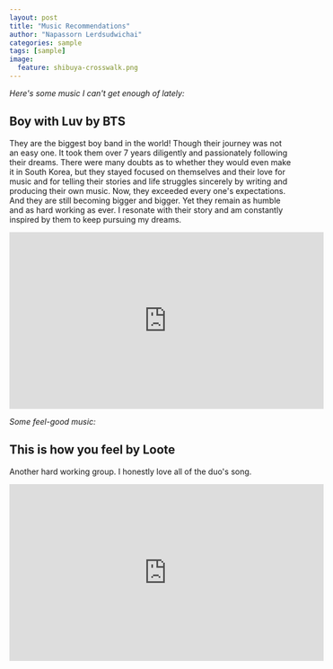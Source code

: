 ```yaml
---
layout: post
title: "Music Recommendations"
author: "Napassorn Lerdsudwichai"
categories: sample
tags: [sample]
image:	
  feature: shibuya-crosswalk.png
---
```


*Here's some music I can't get enough of lately:* 
  

## Boy with Luv by BTS
They are the biggest boy band in the world! Though their journey was not an easy one. It took them over 7 years diligently and passionately following their dreams. There were many doubts as to whether they would even make it in South Korea, but they stayed focused on themselves and their love for music and for telling their stories and life struggles sincerely by writing and producing their own music. Now, they exceeded every one's expectations. And they are still becoming bigger and bigger. Yet they remain as humble and as hard working as ever. I resonate with their story and am constantly inspired by them to keep pursuing my dreams.
<iframe width="560" height="315" src="https://www.youtube.com/embed/XsX3ATc3FbA" frameborder="0" allow="accelerometer; autoplay; encrypted-media; gyroscope; picture-in-picture" allowfullscreen></iframe>
  
*Some feel-good music:*

## This is how you feel by Loote
Another hard working group. I honestly love all of the duo's song.
<iframe width="560" height="315" src="https://www.youtube.com/embed/2dxd2SMuyHo" frameborder="0" allow="accelerometer; autoplay; encrypted-media; gyroscope; picture-in-picture" allowfullscreen></iframe> 
